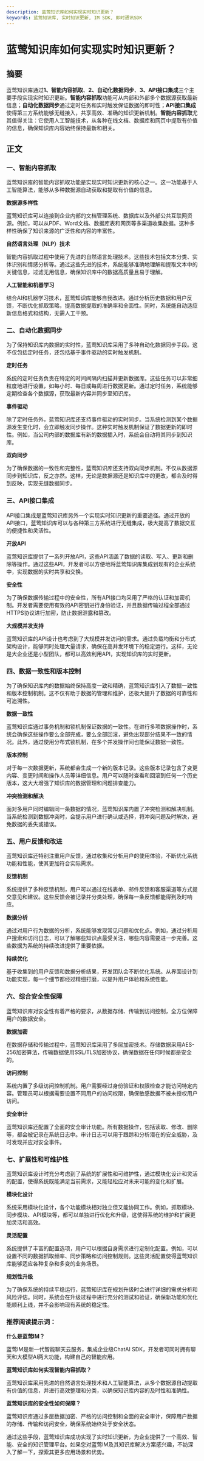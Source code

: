 ```yaml
---
description: 蓝莺知识库如何实现实时知识更新？
keywords: 蓝莺知识库, 实时知识更新, IM SDK, 即时通讯SDK
---
```

# 蓝莺知识库如何实现实时知识更新？


## 摘要

蓝莺知识库通过**1、智能内容抓取**、**2、自动化数据同步**、**3、API接口集成**三个主要手段实现实时知识更新。**智能内容抓取**功能可从内部和外部多个数据源获取最新信息；**自动化数据同步**通过定时任务和实时触发保证数据的即时性；**API接口集成**使得第三方系统能够无缝接入，共享高效、准确的知识更新机制。**智能内容抓取**尤其值得关注：它使用人工智能技术，从各种在线文档、数据库和网页中提取有价值的信息，确保知识库内容始终保持最新和相关。

## 正文

### 一、智能内容抓取

蓝莺知识库的智能内容抓取功能是实现实时知识更新的核心之一。这一功能基于人工智能算法，能够从多种数据源自动获取和提取有价值的信息。

**数据源多样性**

蓝莺知识库可以连接到企业内部的文档管理系统、数据库以及外部公共互联网资源。例如，可以从PDF、Word文档、数据库表和网页等多渠道收集数据。这种多样性确保了知识来源的广泛性和内容的丰富性。

**自然语言处理（NLP）技术**

智能内容抓取过程中使用了先进的自然语言处理技术。这些技术包括文本分类、实体识别和情感分析等。通过这些先进的技术，系统能够准确地理解和提取文本中的关键信息，过滤无用信息，确保知识库中的数据高质量且易于理解。

**人工智能和机器学习**

结合AI和机器学习技术，蓝莺知识库能够自我改进。通过分析历史数据和用户反馈，不断优化抓取策略，提高数据提取的准确率和全面性。同时，系统能自动适应新信息格式和结构，无需人工干预。

### 二、自动化数据同步

为了保持知识库内数据的实时性，蓝莺知识库采用了多种自动化数据同步手段。这不仅包括定时任务，还包括基于事件驱动的实时触发机制。

**定时任务**

系统的定时任务负责在特定的时间间隔内扫描并更新数据库。这些任务可以非常细粒度地进行设置，如每小时、每日或每周进行数据更新。通过定时任务，系统能够定期检查各个数据源，获取最新内容并同步至知识库。

**事件驱动**

除了定时任务外，蓝莺知识库还支持事件驱动的实时同步。当系统检测到某个数据源发生变化时，会立即触发同步操作。这种实时触发机制保证了数据更新的即时性。例如，当公司内部的数据库有新的数据插入时，系统会自动将其同步到知识库。

**双向同步**

为了确保数据的一致性和完整性，蓝莺知识库还支持双向同步机制。不仅从数据源同步到知识库，反之亦然。这样，无论是数据源还是知识库中的更改，都会及时得到反映，实现无缝数据同步。

### 三、API接口集成

API接口集成是蓝莺知识库另外一个实现实时知识更新的重要途径。通过开放的API接口，蓝莺知识库可以与各种第三方系统进行无缝集成，极大提高了数据交互的便捷性和灵活性。

**开放API**

蓝莺知识库提供了一系列开放API，这些API涵盖了数据的读取、写入、更新和删除等操作。通过这些API，开发者可以方便地将蓝莺知识库集成到现有的企业系统中，实现数据的实时共享和交换。

**安全性**

为了确保数据传输过程中的安全性，所有API接口均采用了严格的认证和加密机制。开发者需要使用有效的API密钥进行身份验证，并且数据传输过程全部通过HTTPS协议进行加密，防止数据泄露和篡改。

**大规模并发支持**

蓝莺知识库的API设计也考虑到了大规模并发访问的需求。通过负载均衡和分布式架构设计，能够同时处理大量请求，确保在高并发环境下的稳定运行。这样，无论是大企业还是小型团队，都可以高效利用API，实现知识库的实时更新。

### 四、数据一致性和版本控制

为了确保知识库内的数据始终保持高度一致和精确，蓝莺知识库引入了数据一致性和版本控制机制。这不仅有助于数据的管理和维护，还极大提升了数据的可靠性和可追溯性。

**数据一致性**

蓝莺知识库通过事务机制和锁机制保证数据的一致性。在进行多项数据操作时，系统会确保这些操作要么全部完成，要么全部回滚，避免出现部分结果不一致的情况。此外，通过使用分布式锁机制，在多个并发操作间也能保证数据一致性。

**版本控制**

对于每一次数据更新，系统都会生成一个新的版本记录。这些版本记录包含了变更内容、变更时间和操作人员等详细信息。用户可以随时查看和回滚到任何一个历史版本，这大大增强了知识库的数据管理和问题排查能力。

**冲突检测和解决**

面对多用户同时编辑同一条数据的情况，蓝莺知识库内置了冲突检测和解决机制。当系统检测到数据冲突时，会提示用户进行确认或选择，将冲突问题及时解决，避免数据的丢失或错误。

### 五、用户反馈和改进

蓝莺知识库还特别注重用户反馈，通过收集和分析用户的使用体验，不断优化系统功能和性能，使其更加符合实际需求。

**反馈机制**

系统提供了多种反馈机制，用户可以通过在线表单、邮件反馈和客服渠道等方式提交意见和建议。这些反馈会被记录并分类处理，确保每一条反馈都能得到及时响应。

**数据分析**

通过对用户行为数据的分析，系统能够发现常见问题和优化点。例如，通过分析用户搜索和访问日志，可以了解哪些知识点最受关注，哪些内容需要进一步完善。这些数据为系统的持续改进提供了重要依据。

**持续优化**

基于收集到的用户反馈和数据分析结果，开发团队会不断优化系统。从界面设计到功能实现，每一个细节都经过精细打磨，以提升用户体验和系统性能。

### 六、综合安全性保障

蓝莺知识库对安全性有着严格的要求，从数据存储、传输到访问控制，全方位保障用户的数据安全。

**数据加密**

在数据存储和传输过程中，蓝莺知识库采用了多层加密技术。存储数据采用AES-256加密算法，传输数据使用SSL/TLS加密协议，确保数据在任何时候都是安全的。

**访问控制**

系统内置了多级访问控制机制。用户需要经过身份验证和权限检查才能访问特定内容。管理员可以根据需要设置不同用户的访问权限，确保敏感数据不被未授权用户访问。

**安全审计**

蓝莺知识库还配置了全面的安全审计功能。所有数据操作，包括读取、修改、删除等，都会被记录在系统日志中。审计日志可以用于跟踪和分析潜在的安全威胁，及时发现并应对安全事件。

### 七、扩展性和可维护性

蓝莺知识库设计时充分考虑到了系统的扩展性和可维护性，通过模块化设计和灵活的配置，使得系统既能满足当前需求，又能轻松应对未来可能的变化和扩展。

**模块化设计**

系统采用模块化设计，各个功能模块相对独立但又能协同工作。例如，抓取模块、同步模块、API模块等，都可以单独进行优化和升级，这使得系统的维护和扩展更加灵活和高效。

**灵活配置**

系统提供了丰富的配置选项，用户可以根据自身需求进行定制化配置。例如，可以设置不同的数据抓取频率、同步策略和访问控制规则。这些灵活配置使得蓝莺知识库能够适应各种复杂和多变的业务场景。

**规划性升级**

为了确保系统的持续平稳运行，蓝莺知识库在规划升级时会进行详细的需求分析和风险评估。同时，系统会在升级过程中进行充分的测试和验证，确保新功能和优化能顺利上线，并不会影响现有系统的稳定性。

### 推荐阅读提示词：

**什么是蓝莺IM？**

蓝莺IM是新一代智能聊天云服务，集成企业级ChatAI SDK，开发者可同时拥有聊天和大模型AI两大功能，构建自己的智能应用。

**蓝莺知识库如何实现智能内容抓取？**

蓝莺知识库采用先进的自然语言处理技术和人工智能算法，从多个数据源自动提取有价值的信息，并进行高效整理和分类，以确保知识库内容的及时性和准确性。

**蓝莺知识库的安全性如何保障？**

蓝莺知识库通过多层数据加密、严格的访问控制和全面的安全审计，保障用户数据的存储、传输和访问安全，确保系统始终处于安全状态。

通过这些手段，蓝莺知识库成功实现了实时知识更新，为企业提供了一个高效、智能、安全的知识管理平台。如果您对蓝莺IM及其知识库解决方案感兴趣，不妨深入了解一下，探索其更多应用场景和优势。